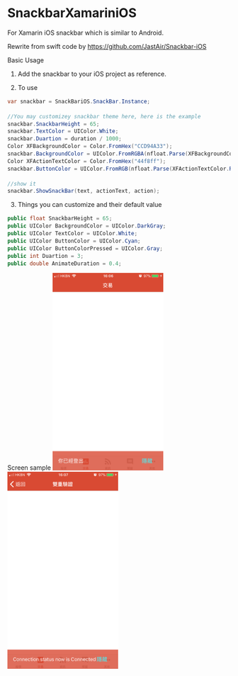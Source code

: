 # SnackbarXamariniOS
For Xamarin iOS snackbar which is similar to Android. 

Rewrite from swift code by https://github.com/JastAir/Snackbar-iOS

Basic Usage 

1. Add the snackbar to your iOS project as reference.

2. To use
```C#
var snackbar = SnackBariOS.SnackBar.Instance;

//You may customizey snackbar theme here, here is the example
snackbar.SnackbarHeight = 65;
snackbar.TextColor = UIColor.White;
snackbar.Duartion = duration / 1000;
Color XFBackgroundColor = Color.FromHex("CCD94A33");
snackbar.BackgroundColor = UIColor.FromRGBA(nfloat.Parse(XFBackgroundColor.R.ToString()), nfloat.Parse(XFBackgroundColor.G.ToString()), nfloat.Parse(XFBackgroundColor.B.ToString()), nfloat.Parse(XFBackgroundColor.A.ToString()));
Color XFActionTextColor = Color.FromHex("44f8ff");
snackbar.ButtonColor = UIColor.FromRGB(nfloat.Parse(XFActionTextColor.R.ToString()), nfloat.Parse(XFActionTextColor.G.ToString()), nfloat.Parse(XFActionTextColor.B.ToString()));

//show it
snackbar.ShowSnackBar(text, actionText, action);
```

3. Things you can customize and their default value
```C#
public float SnackbarHeight = 65;
public UIColor BackgroundColor = UIColor.DarkGray;
public UIColor TextColor = UIColor.White;
public UIColor ButtonColor = UIColor.Cyan;
public UIColor ButtonColorPressed = UIColor.Gray;
public int Duartion = 3;
public double AnimateDuration = 0.4;
```

Screen sample
<img src="https://github.com/JimmyPun610/SnackbarXamariniOS/blob/master/Screen1.PNG" width="250">
<img src="https://github.com/JimmyPun610/SnackbarXamariniOS/blob/master/Screen2.PNG" width="250">

